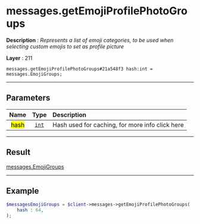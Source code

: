 # messages.getEmojiProfilePhotoGroups

**Description** : *Represents a list of emoji categories, to be used when selecting custom emojis to set as profile picture*

**Layer** : 211

```tl
messages.getEmojiProfilePhotoGroups#21a548f3 hash:int = messages.EmojiGroups;
```

---

## Parameters

| Name | Type | Description |
| :---: | :---: | :--- |
| <mark>hash</mark> | [`int`](type/int) | Hash used for caching, for more info click here |

---

## Result

[messages.EmojiGroups](type/messages.EmojiGroups)

---

## Example

```php
$messagesEmojiGroups = $client->messages->getEmojiProfilePhotoGroups(
	hash : 64,
);
```